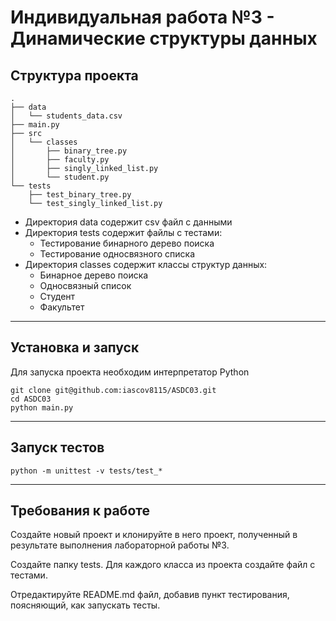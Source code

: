 # Индивидуальная работа №3 - Динамические структуры данных

## Структура проекта

    .
    ├── data
    │   └── students_data.csv
    ├── main.py
    ├── src
    │   └── classes
    │       ├── binary_tree.py
    │       ├── faculty.py
    │       ├── singly_linked_list.py
    │       └── student.py
    └── tests
        ├── test_binary_tree.py
        └── test_singly_linked_list.py

* Директория data содержит csv файл с данными
* Директория tests содержит файлы с тестами:
    * Тестирование бинарного дерево поиска
    * Тестирование односвязного списка
* Директория classes содержит классы структур данных:
    * Бинарное дерево поиска
    * Односвязный список
    * Студент
    * Факультет

<hr>

## Установка и запуск

Для запуска проекта необходим интерпретатор Python

```
git clone git@github.com:iascov8115/ASDC03.git
cd ASDC03
python main.py
```

<hr>

## Запуск тестов

```
python -m unittest -v tests/test_*
```

<hr>

## Требования к работе

Создайте новый проект и клонируйте в него проект, полученный в результате выполнения лабораторной работы №3.

Создайте папку tests. Для каждого класса из проекта создайте файл с тестами.

Отредактируйте README.md файл, добавив пункт тестирования, поясняющий, как запускать тесты.